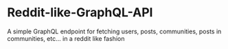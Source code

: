 # Reddit-like-GraphQL-API
A simple GraphQL endpoint for fetching users, posts, communities, posts in communities, etc... in a reddit like fashion
